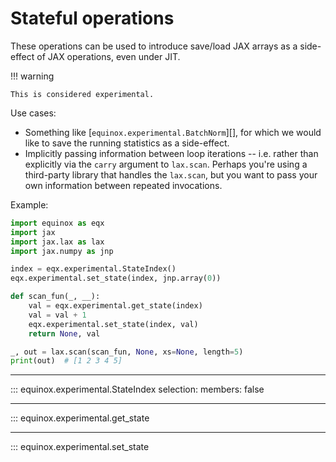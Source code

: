 # Stateful operations

These operations can be used to introduce save/load JAX arrays as a side-effect of JAX operations, even under JIT.

!!! warning

    This is considered experimental.

Use cases:
- Something like [`equinox.experimental.BatchNorm`][], for which we would like to save the running statistics as a side-effect.
- Implicitly passing information between loop iterations -- i.e. rather than explicitly via the `carry` argument to `lax.scan`. Perhaps you're using a third-party library that handles the `lax.scan`, but you want to pass your own information between repeated invocations.

Example:
```python
import equinox as eqx
import jax
import jax.lax as lax
import jax.numpy as jnp

index = eqx.experimental.StateIndex()
eqx.experimental.set_state(index, jnp.array(0))

def scan_fun(_, __):
    val = eqx.experimental.get_state(index)
    val = val + 1
    eqx.experimental.set_state(index, val)
    return None, val

_, out = lax.scan(scan_fun, None, xs=None, length=5)
print(out)  # [1 2 3 4 5]
```

---

::: equinox.experimental.StateIndex
    selection:
        members: false

---

::: equinox.experimental.get_state

---

::: equinox.experimental.set_state
